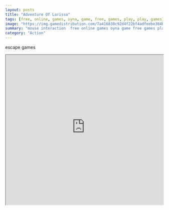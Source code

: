 ```yaml
---
layout: posts
title: "Adventure Of Larissa"
tags: [free, online, games, oyna, game, free, games, play, play, games]
image: "https://img.gamedistribution.com/7a416830c92d4f22bf4adfeebe304bfe.jpg"
summary: "mouse interaction  free online games oyna game free games play play games"
category: "Action"
---
```


escape games

<iframe width="100%" height="480px;" src="https://flash.gamedistribution.com?game=7a416830c92d4f22bf4adfeebe304bfe"></iframe>
